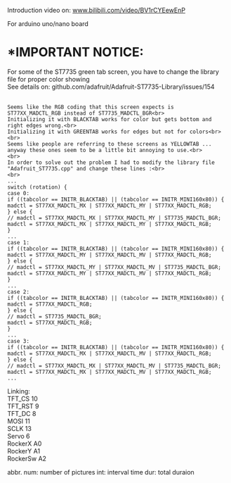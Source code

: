 Introduction video on: www.bilibili.com/video/BV1rCYEewEnP

For arduino uno/nano board

*IMPORTANT NOTICE:
==================
For some of the ST7735 green tab screen, you have to change the library file for proper color showing<br>
See details on: github.com/adafruit/Adafruit-ST7735-Library/issues/154<br>
<br>
```
Seems like the RGB coding that this screen expects is ST77XX_MADCTL_RGB instead of ST7735_MADCTL_BGR<br>
Initializing it with BLACKTAB works for color but gets bottom and right edges wrong.<br>
Initializing it with GREENTAB works for edges but not for colors<br>
<br>
Seems like people are referring to these screens as YELLOWTAB ... anyway these ones seem to be a little bit annoying to use.<br>
<br>
In order to solve out the problem I had to modify the library file "Adafruit_ST7735.cpp" and change these lines :<br>
<br>
...
switch (rotation) {
case 0:
if ((tabcolor == INITR_BLACKTAB) || (tabcolor == INITR_MINI160x80)) {
madctl = ST77XX_MADCTL_MX | ST77XX_MADCTL_MY | ST77XX_MADCTL_RGB;
} else {
// madctl = ST77XX_MADCTL_MX | ST77XX_MADCTL_MY | ST7735_MADCTL_BGR;
madctl = ST77XX_MADCTL_MX | ST77XX_MADCTL_MY | ST77XX_MADCTL_RGB;
}
...
case 1:
if ((tabcolor == INITR_BLACKTAB) || (tabcolor == INITR_MINI160x80)) {
madctl = ST77XX_MADCTL_MY | ST77XX_MADCTL_MV | ST77XX_MADCTL_RGB;
} else {
// madctl = ST77XX_MADCTL_MY | ST77XX_MADCTL_MV | ST7735_MADCTL_BGR;
madctl = ST77XX_MADCTL_MY | ST77XX_MADCTL_MV | ST77XX_MADCTL_RGB;
}
...
case 2:
if ((tabcolor == INITR_BLACKTAB) || (tabcolor == INITR_MINI160x80)) {
madctl = ST77XX_MADCTL_RGB;
} else {
// madctl = ST7735_MADCTL_BGR;
madctl = ST77XX_MADCTL_RGB;
}
...
case 3:
if ((tabcolor == INITR_BLACKTAB) || (tabcolor == INITR_MINI160x80)) {
madctl = ST77XX_MADCTL_MX | ST77XX_MADCTL_MV | ST77XX_MADCTL_RGB;
} else {
// madctl = ST77XX_MADCTL_MX | ST77XX_MADCTL_MV | ST7735_MADCTL_BGR;
madctl = ST77XX_MADCTL_MX | ST77XX_MADCTL_MV | ST77XX_MADCTL_RGB;
...
```

Linking:<br>
TFT_CS    10<br>
TFT_RST   9<br>
TFT_DC    8<br>
MOSI      11<br>
SCLK      13<br>
Servo     6<br>
RockerX   A0<br>
RockerY   A1<br>
RockerSw  A2<br>

abbr.
num: number of pictures
int: interval time
dur: total duraion
